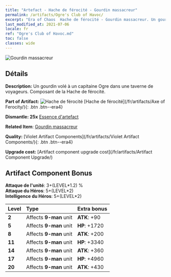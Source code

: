 ```yaml
---
title: "Artefact - Hache de férocité - Gourdin massacreur"
permalink: /artifacts/Ogre's Club of Havoc/
excerpt: "Era of Chaos  Hache de férocité - Gourdin massacreur. Un gourdin volé à un capitaine Ogre dans une taverne de voyageurs. Composant de la Hache de férocité."
last_modified_at: 2021-07-06
locale: fr
ref: "Ogre's Club of Havoc.md"
toc: false
classes: wide
---
```


 ![Gourdin massacreur](/images/t/artifact_40311.png)



## Détails

 **Description:** Un gourdin volé à un capitaine Ogre dans une taverne de voyageurs. Composant de la Hache de férocité.

 **Part of Artifact:** ![Hache de férocité](/images/t/icon_artifact_31.png) [Hache de férocité](/fr/artifacts/Axe of Ferocity/){: .btn .btn--era4}

 **Dismantle: 25x** [Essence d'artefact](/ItemsFR/con_905/)

 **Related Item**: [Gourdin massacreur](/ItemsFR/art_125/)

 **Quality:** [Violet Artifact Components](/fr/artifacts/Violet Artifact Components/){: .btn .btn--era4}

 **Upgrade cost:** [Artifact component upgrade cost](/fr/artifacts/Artifact Component Upgrade/)

## Artifact Component Bonus

  **Attaque de l'unité**: 3+(LEVEL\*1.2) %<br/>**Attaque du Héros**: 5+(LEVEL\*2)<br/>**Intelligence du Héros**: 5+(LEVEL\*2)

  |  Level  | Type |    Extra bonus  | 
  |:--------|:-----|:----------------| 
  | **2** | Affects **9-man** unit | **ATK**: +90 | 
  | **5** | Affects **9-man** unit | **HP**: +1720 | 
  | **8** | Affects **9-man** unit | **ATK**: +200 | 
  | **11** | Affects **9-man** unit | **HP**: +3340 | 
  | **14** | Affects **9-man** unit | **ATK**: +360 | 
  | **17** | Affects **9-man** unit | **HP**: +4960 | 
  | **20** | Affects **9-man** unit | **ATK**: +430 | 
